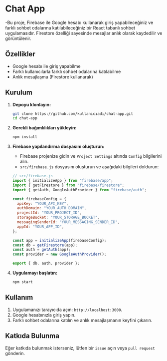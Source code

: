 # Chat App

-Bu proje, Firebase ile Google hesabı kullanarak giriş yapabileceğiniz ve farklı sohbet odalarına katılabileceğiniz bir React tabanlı sohbet uygulamasıdır. Firestore özelliği sayesinde mesajlar anlık olarak kaydedilir ve görüntülenir.

## Özellikler

- Google hesabı ile giriş yapabilme
- Farklı kullanıcılarla farklı sohbet odalarına katılabilme
- Anlık mesajlaşma (Firestore kullanarak)

## Kurulum

1. **Depoyu klonlayın:**

   ```bash
   git clone https://github.com/kullanıcıadı/chat-app.git
   cd chat-app
   ```

2. **Gerekli bağımlılıkları yükleyin:**

   ```bash
   npm install
   ```

3. **Firebase yapılandırma dosyasını oluşturun:**

   - Firebase projenize gidin ve `Project Settings` altında `Config` bilgilerini alın.
   - `src/firebase.js` dosyasını oluşturun ve aşağıdaki bilgileri doldurun:

   ```javascript
   // src/firebase.js
   import { initializeApp } from "firebase/app";
   import { getFirestore } from "firebase/firestore";
   import { getAuth, GoogleAuthProvider } from "firebase/auth";

   const firebaseConfig = {
     apiKey: "YOUR_API_KEY",
     authDomain: "YOUR_AUTH_DOMAIN",
     projectId: "YOUR_PROJECT_ID",
     storageBucket: "YOUR_STORAGE_BUCKET",
     messagingSenderId: "YOUR_MESSAGING_SENDER_ID",
     appId: "YOUR_APP_ID",
   };

   const app = initializeApp(firebaseConfig);
   const db = getFirestore(app);
   const auth = getAuth(app);
   const provider = new GoogleAuthProvider();

   export { db, auth, provider };
   ```

4. **Uygulamayı başlatın:**

   ```bash
   npm start
   ```

## Kullanım

1. Uygulamanızı tarayıcıda açın: `http://localhost:3000`.
2. Google hesabınızla giriş yapın.
3. Farklı sohbet odalarına katılın ve anlık mesajlaşmanın keyfini çıkarın.

## Katkıda Bulunma

Eğer katkıda bulunmak isterseniz, lütfen bir `issue` açın veya `pull request` gönderin.
